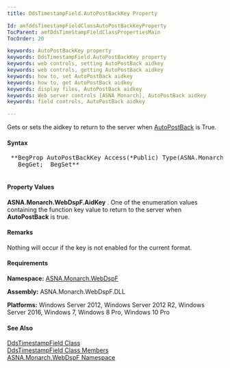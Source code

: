 ```yaml
---
title: DdsTimestampField.AutoPostBackKey Property

Id: amfddsTimestampFieldClassAutoPostBackKeyProperty
TocParent: amfDdsTimeStampFieldClassPropertiesMain
TocOrder: 20

keywords: AutoPostBackKey property
keywords: DdsTimestampField.AutoPostBackKey property
keywords: web controls, setting AutoPostBack aidkey
keywords: web controls, getting AutoPostBack aidkey
keywords: how to, set AutoPostBack aidkey
keywords: how to, get AutoPostBack aidkey
keywords: display files, AutoPostBack aidkey
keywords: Web server controls [ASNA Monarch], AutoPostBack aidkey
keywords: field controls, AutoPostBack aidkey

---
```


Gets or sets the aidkey to return to the server when [ AutoPostBack](amfddsTimestampFieldClassAutoPostBackProperty.html) is True. 

#### Syntax
<pre class="prettyprint">
 **BegProp AutoPostBackKey Access(*Public) Type(ASNA.Monarch.WebDspF.AidKey) Modifier(*overrides)
   BegGet;  BegSet** 
            </pre>

#### Property Values
**ASNA.Monarch.WebDspF.AidKey** . One of the enumeration values containing the function key value to return to the server when **AutoPostBack** is true.

#### Remarks
Nothing will occur if the key is not enabled for the current format.

#### Requirements
**Namespace:** [ASNA.Monarch.WebDspF](amfWebDspFNamespace.html)

**Assembly:** ASNA.Monarch.WebDspF.DLL

**Platforms:** Windows Server 2012, Windows Server 2012 R2, Windows Server 2016, Windows 7, Windows 8 Pro, Windows 10 Pro

#### See Also
[ DdsTimestampField Class](amfDdsTimeStampFieldClass.html) <br /> [ DdsTimestampField Class Members](amfDdsTimeStampFieldClassMembers.html) <br /> [ ASNA.Monarch.WebDspF Namespace](amfWebDspFNamespace.html) 
